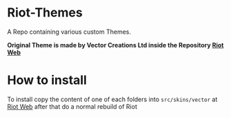 # Riot-Themes
A Repo containing various custom Themes.

**Original Theme is made by Vector Creations Ltd inside the Repository [Riot Web](https://github.com/vector-im/riot-web)**

# How to install
To install copy the content of one of each folders into `src/skins/vector` at [Riot Web](https://github.com/vector-im/riot-web) after that do a normal rebuild of Riot
